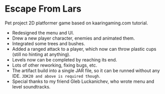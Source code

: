 # Escape From Lars

Pet project 2D platformer game based on kaaringaming.com tutorial.

- Redesigned the menu and UI.
- Drew a new player character, enemies and animated them.
- Integrated some trees and bushes.
- Added a ranged attack to a player, which now can throw plastic cups (still no hinting at anything).
- Levels now can be completed by reaching its end.
- Lots of other reworking, fixing bugs, etc.
- The artifact build into a single JAR file, so it can be runned without any IDE. `JDK20 and above is required though`. 
- Special thanks to my friend Gleb Luckanichev, who wrote menu and level soundtracks.
